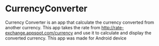 CurrencyConverter
=================

Currency Converter is an app that calculate the currency converted from another currency.  This app takes the rate from http://rate-exchange.appspot.com/currency and use it to calculate and display the converted currency. This app was made for Android device
